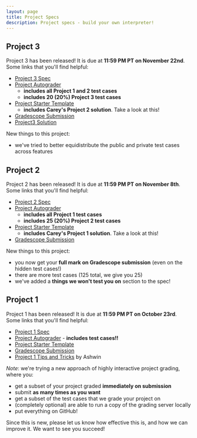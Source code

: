 ```yaml
---
layout: page
title: Project Specs
description: Project specs - build your own interpreter!
---
```


## Project 3

Project 3 has been released! It is due at **11:59 PM PT on November 22nd**. Some links that you'll find helpful:

- [Project 3 Spec](https://docs.google.com/document/d/1YCSxxlHnuMBALfGzZNcDeY-AemcWxOlFQKHxsARk1Tg/)
- [Project Autograder](https://github.com/UCLA-CS-131/fall-22-autograder)
  - **includes all Project 1 and 2 test cases**
  - **includes 20 (20%) Project 3 test cases**
- [Project Starter Template](https://github.com/UCLA-CS-131/fall-22-proj-starter)
  - **includes Carey's Project 2 solution**. Take a look at this!
- [Gradescope Submission](https://www.gradescope.com/courses/444425/assignments/2432757)
- [Project3 Solution](https://github.com/UCLA-CS-131/project3_solution)


New things to this project:

- we've tried to better equidistribute the public and private test cases across features

## Project 2

Project 2 has been released! It is due at **11:59 PM PT on November 8th**. Some links that you'll find helpful:

- [Project 2 Spec](https://docs.google.com/document/d/14cZ7s-RPDO3FvYCDFMlS_NrGSSPUmavSX0wzsN-yHDw/)
- [Project Autograder](https://github.com/UCLA-CS-131/fall-22-autograder)
  - **includes all Project 1 test cases**
  - **includes 25 (20%) Project 2 test cases**
- [Project Starter Template](https://github.com/UCLA-CS-131/fall-22-proj-starter)
  - **includes Carey's Project 1 solution**. Take a look at this!
- [Gradescope Submission](https://www.gradescope.com/courses/444425/assignments/2390851)

New things to this project:

- you now get your **full mark on Gradescope submission** (even on the hidden test cases!)
- there are more test cases (125 total, we give you 25)
- we've added a **things we won't test you on** section to the spec!

## Project 1

Project 1 has been released! It is due at **11:59 PM PT on October 23rd**. Some links that you'll find helpful:

- [Project 1 Spec](https://docs.google.com/document/d/17Q4EPgHLMlMuQABhmgTpk_Ggxij0DZwvPQO2uzVVPzk)
- [Project Autograder](https://github.com/UCLA-CS-131/fall-22-autograder) - **includes test cases!!**
- [Project Starter Template](https://github.com/UCLA-CS-131/fall-22-proj-starter)
- [Gradescope Submission](https://www.gradescope.com/courses/444425/assignments/2345373)
- [Project 1 Tips and Tricks](https://docs.google.com/document/d/1rADu2AHJvs7YwIOsiCtgZzUTiUwIwGPAvSC5XO3khFQ/) by Ashwin

*Note*: we're trying a new approach of highly interactive project grading, where you:

- get a subset of your project graded **immediately on submission**
- submit **as many times as you want**
- get a subset of the test cases that we grade your project on
- (completely optional) are able to run a copy of the grading server locally
- put everything on GitHub!

Since this is new, please let us know how effective this is, and how we can improve it. We want to see you succeed!
